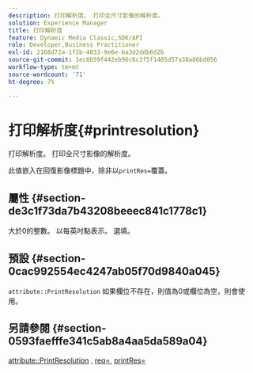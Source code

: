 ```yaml
---
description: 打印解析度。 打印全尺寸影像的解析度。
solution: Experience Manager
title: 打印解析度
feature: Dynamic Media Classic,SDK/API
role: Developer,Business Practitioner
exl-id: 2168d72a-1f2b-4833-9e6e-ba3d2ddb6d2b
source-git-commit: 1ec8b59f442eb96c6c3f5f1405d57a38a86bd056
workflow-type: tm+mt
source-wordcount: '71'
ht-degree: 7%

---
```


# 打印解析度{#printresolution}

打印解析度。 打印全尺寸影像的解析度。

此值嵌入在回復影像標題中，除非以`printRes=`覆蓋。

## 屬性 {#section-de3c1f73da7b43208beeec841c1778c1}

大於0的整數。 以每英吋點表示。 選填。

## 預設 {#section-0cac992554ec4247ab05f70d9840a045}

`attribute::PrintResolution` 如果欄位不存在，則值為0或欄位為空，則會使用。

## 另請參閱 {#section-0593faefffe341c5ab8a4aa5da589a04}

[attribute::PrintResolution](../../../../../../is-api/image-catalog/image-serving-api-ref/c-image-catalog-reference/c-attributes-reference/r-printresolution.md#reference-a53c6850077148c9bd88a8c5c1c400c5) ,  [req=](../../../../../../is-api/http-ref/image-serving-api-ref/c-http-protocol-reference/c-command-reference/r-req/r-req.md#reference-907cdb4a97034db7ad94695f25552e76),  [printRes=](../../../../../../is-api/http-ref/image-serving-api-ref/c-http-protocol-reference/c-command-reference/r-printres.md#reference-84f52afff4704c4b9d58e4bbbaea1491)
